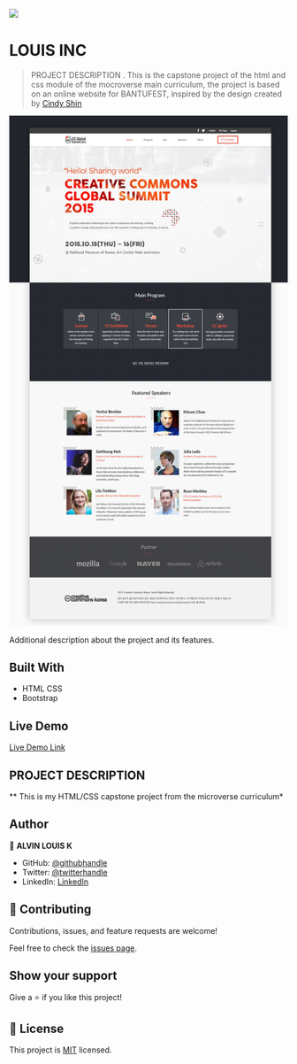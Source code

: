 ![](https://img.shields.io/badge/Microverse-blueviolet)

# LOUIS INC

> PROJECT DESCRIPTION .
This is  the capstone project of the html and css module of the mocroverse main curriculum, the project is based on an online website for BANTUFEST, inspired by the design created by [Cindy Shin](https://www.behance.net/gallery/29845175/CC-Global-Summit-2015)

![screenshot](img/cap-stone.jpg)

Additional description about the project and its features.

## Built With

- HTML CSS
- Bootstrap 

## Live Demo

[Live Demo Link](https://raw.githack.com/alvinlouis29/LOUIS-INC/capstone/index.html)


## PROJECT DESCRIPTION

** This is my HTML/CSS capstone project from the microverse curriculum*

## Author

👤 **ALVIN LOUIS K**

- GitHub: [@githubhandle](https://github.com/alvinlouis29)
- Twitter: [@twitterhandle](https://twitter.com/louisssegawa)
- LinkedIn: [LinkedIn](https://www.linkedin.com/in/alvin-louis-632026183/)

## 🤝 Contributing

Contributions, issues, and feature requests are welcome!

Feel free to check the [issues page](issues/).

## Show your support

Give a ⭐️ if you like this project!
## 📝 License

This project is [MIT](lic.url) licensed.
